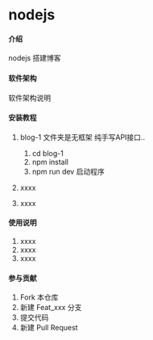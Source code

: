 # nodejs

#### 介绍
nodejs 搭建博客

#### 软件架构
软件架构说明


#### 安装教程

1.  blog-1 文件夹是无框架 纯手写API接口..
    1. cd blog-1
    2. npm install 
    3. npm run dev 启动程序
   
2.  xxxx
3.  xxxx

#### 使用说明

1.  xxxx
2.  xxxx
3.  xxxx

#### 参与贡献

1.  Fork 本仓库
2.  新建 Feat_xxx 分支
3.  提交代码
4.  新建 Pull Request
